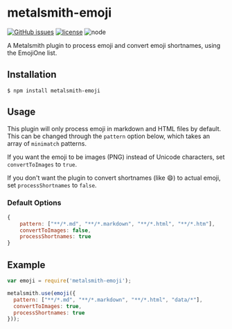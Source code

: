 # metalsmith-emoji
[![GitHub issues](https://img.shields.io/github/issues/tech4him1/metalsmith-emoji.svg)](https://github.com/tech4him1/metalsmith-emoji/issues) [![license](https://img.shields.io/github/license/tech4him1/metalsmith-emoji.svg)](https://github.com/tech4him1/metalsmith-emoji/blob/master/LICENSE) ![node](https://img.shields.io/node/v/metalsmith-emoji.svg)

  A Metalsmith plugin to process emoji and convert emoji shortnames, using the EmojiOne list.

## Installation

    $ npm install metalsmith-emoji

## Usage

  This plugin will only process emoji in markdown and HTML files by default. This can be changed through the `pattern` option below, which takes an array of `minimatch` patterns.

  If you want the emoji to be images (PNG) instead of Unicode characters, set `convertToImages` to `true`.

  If you don't want the plugin to convert shortnames (like :smile:) to actual emoji, set `processShortnames` to `false`.

### Default Options

```js
{
    pattern: ["**/*.md", "**/*.markdown", "**/*.html", "**/*.htm"],
    convertToImages: false,
    processShortnames: true
}
```

## Example

```js
var emoji = require('metalsmith-emoji');

metalsmith.use(emoji({
  pattern: ["**/*.md", "**/*.markdown", "**/*.html", "data/*"],
  convertToImages: true,
  processShortnames: true
}));
```
